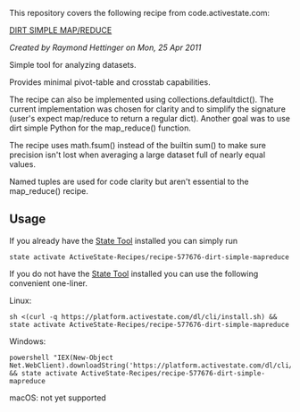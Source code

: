 This repository covers the following recipe from code.activestate.com:

[DIRT SIMPLE MAP/REDUCE
](https://code.activestate.com/recipes/577676/)

*Created by Raymond Hettinger on Mon, 25 Apr 2011*

Simple tool for analyzing datasets.

Provides minimal pivot-table and crosstab capabilities.

The recipe can also be implemented using collections.defaultdict(). The current implementation was chosen for clarity and to simplify the signature (user's expect map/reduce to return a regular dict). Another goal was to use dirt simple Python for the map_reduce() function.

The recipe uses math.fsum() instead of the builtin sum() to make sure precision isn't lost when averaging a large dataset full of nearly equal values.

Named tuples are used for code clarity but aren't essential to the map_reduce() recipe.

## Usage

If you already have the [State Tool] installed you can simply run

```
state activate ActiveState-Recipes/recipe-577676-dirt-simple-mapreduce
```

If you do not have the [State Tool] installed you can use the following convenient one-liner.

Linux: 
```
sh <(curl -q https://platform.activestate.com/dl/cli/install.sh) && state activate ActiveState-Recipes/recipe-577676-dirt-simple-mapreduce
```

Windows: 
```
powershell "IEX(New-Object Net.WebClient).downloadString('https://platform.activestate.com/dl/cli/install.ps1')" && state activate ActiveState-Recipes/recipe-577676-dirt-simple-mapreduce
```

macOS: not yet supported

[State Tool]: https://www.activestate.com/products/platform/state-tool/